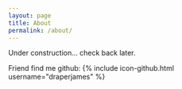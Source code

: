 ```yaml
---
layout: page
title: About
permalink: /about/
---
```

Under construction... check back later.

<!--  FIXME: Add resume here -->

Friend find me github:
{% include icon-github.html username="draperjames" %}

